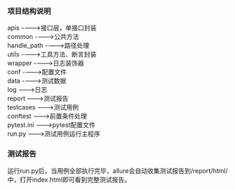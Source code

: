 ### 项目结构说明

apis ---->接口层，单接口封装\
common ---->公共方法\
handle_path ---->路径处理\
utils ---->工具方法、断言封装\
wrapper ---->日志装饰器\
conf ---->配置文件\
data ---->测试数据\
log --->日志\
report --->测试报告\
testcases --->测试用例\
conftest --->前置条件处理\
pytest.ini --->pytest配置文件\
run.py --->测试用例运行主程序

### 测试报告
运行run.py后，当用例全部执行完毕，allure会自动收集测试报告到/report/html/中，打开index.html即可看到完整测试报告。